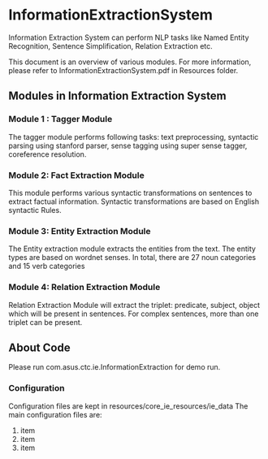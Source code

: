InformationExtractionSystem
===========================

Information Extraction System can perform NLP tasks like Named Entity Recognition, Sentence Simplification, Relation Extraction etc. 

This document is an overview of various modules. For more information, please refer to InformationExtractionSystem.pdf in Resources folder. 

## Modules in Information Extraction System
### Module 1 : Tagger Module 
The tagger module performs following tasks: text preprocessing, syntactic parsing using stanford parser, sense tagging using super sense tagger, coreference resolution. 
### Module 2: Fact Extraction Module 
 This module performs various syntactic transformations on sentences to extract factual information. Syntactic transformations are based on English syntactic Rules.
 ### Module 3: Entity Extraction Module 
 The Entity extraction module extracts the entities from the text. The entity types are based on wordnet senses. In total, there are 27 noun categories and 15 verb categories 
### Module 4: Relation Extraction Module
Relation Extraction Module will extract the triplet: predicate, subject, object which will be present in sentences. For complex sentences, more than one triplet can be present. 


## About Code

Please run com.asus.ctc.ie.InformationExtraction for demo run. 

### Configuration 
Configuration files are kept in resources/core_ie_resources/ie_data
The main configuration files are: 
1. item
2. item
3. item

















